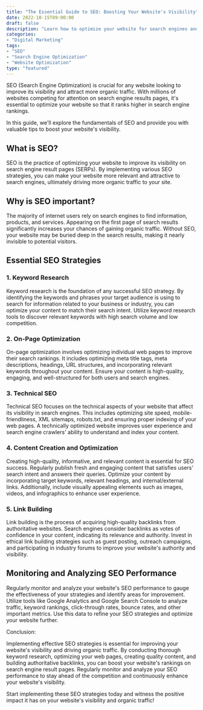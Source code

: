 ```yaml
---
title: "The Essential Guide to SEO: Boosting Your Website's Visibility"
date: 2022-10-15T09:00:00
draft: false
description: "Learn how to optimize your website for search engines and improve your online visibility with this comprehensive guide to SEO."
categories:
- "Digital Marketing"
tags:
- "SEO"
- "Search Engine Optimization"
- "Website Optimization"
type: "featured"
---
```


SEO (Search Engine Optimization) is crucial for any website looking to improve its visibility and attract more organic traffic. With millions of websites competing for attention on search engine results pages, it's essential to optimize your website so that it ranks higher in search engine rankings.

In this guide, we'll explore the fundamentals of SEO and provide you with valuable tips to boost your website's visibility.

## What is SEO?

SEO is the practice of optimizing your website to improve its visibility on search engine result pages (SERPs). By implementing various SEO strategies, you can make your website more relevant and attractive to search engines, ultimately driving more organic traffic to your site.

## Why is SEO important?

The majority of internet users rely on search engines to find information, products, and services. Appearing on the first page of search results significantly increases your chances of gaining organic traffic. Without SEO, your website may be buried deep in the search results, making it nearly invisible to potential visitors.

## Essential SEO Strategies

### 1. Keyword Research

Keyword research is the foundation of any successful SEO strategy. By identifying the keywords and phrases your target audience is using to search for information related to your business or industry, you can optimize your content to match their search intent. Utilize keyword research tools to discover relevant keywords with high search volume and low competition.

### 2. On-Page Optimization

On-page optimization involves optimizing individual web pages to improve their search rankings. It includes optimizing meta title tags, meta descriptions, headings, URL structures, and incorporating relevant keywords throughout your content. Ensure your content is high-quality, engaging, and well-structured for both users and search engines.

### 3. Technical SEO

Technical SEO focuses on the technical aspects of your website that affect its visibility in search engines. This includes optimizing site speed, mobile-friendliness, XML sitemaps, robots.txt, and ensuring proper indexing of your web pages. A technically optimized website improves user experience and search engine crawlers' ability to understand and index your content.

### 4. Content Creation and Optimization

Creating high-quality, informative, and relevant content is essential for SEO success. Regularly publish fresh and engaging content that satisfies users' search intent and answers their queries. Optimize your content by incorporating target keywords, relevant headings, and internal/external links. Additionally, include visually appealing elements such as images, videos, and infographics to enhance user experience.

### 5. Link Building

Link building is the process of acquiring high-quality backlinks from authoritative websites. Search engines consider backlinks as votes of confidence in your content, indicating its relevance and authority. Invest in ethical link building strategies such as guest posting, outreach campaigns, and participating in industry forums to improve your website's authority and visibility.

## Monitoring and Analyzing SEO Performance

Regularly monitor and analyze your website's SEO performance to gauge the effectiveness of your strategies and identify areas for improvement. Utilize tools like Google Analytics and Google Search Console to analyze traffic, keyword rankings, click-through rates, bounce rates, and other important metrics. Use this data to refine your SEO strategies and optimize your website further.

Conclusion:

Implementing effective SEO strategies is essential for improving your website's visibility and driving organic traffic. By conducting thorough keyword research, optimizing your web pages, creating quality content, and building authoritative backlinks, you can boost your website's rankings on search engine result pages. Regularly monitor and analyze your SEO performance to stay ahead of the competition and continuously enhance your website's visibility.

Start implementing these SEO strategies today and witness the positive impact it has on your website's visibility and organic traffic!
